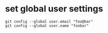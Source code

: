 # set global user settings

    git config --global user.email "foo@bar"
    git config --global user.name "foobar"
